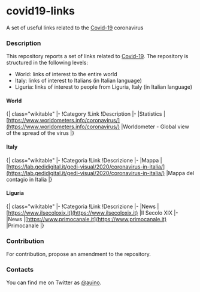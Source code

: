 # covid19-links
A set of useful links related to the [Covid-19](https://en.wikipedia.org/wiki/Coronavirus_disease_2019) coronavirus

### Description ###

This repository reports a set of links related to [Covid-19](https://en.wikipedia.org/wiki/Coronavirus_disease_2019).
The repository is structured in the following levels:
* World: links of interest to the entire world
* Italy: links of interest to Italians (in Italian language)
* Liguria: links of interest to people from Liguria, Italy (in Italian language)

#### World ####

{| class="wikitable"
|-
!Category
!Link
!Description
|-
|Statistics
|[https://www.worldometers.info/coronavirus/](https://www.worldometers.info/coronavirus/)
|Worldometer - Global view of the spread of the virus
|}

#### Italy ####

{| class="wikitable"
|-
!Categoria
!Link
!Descrizione
|-
|Mappa
|[https://lab.gedidigital.it/gedi-visual/2020/coronavirus-in-italia/](https://lab.gedidigital.it/gedi-visual/2020/coronavirus-in-italia/)
|Mappa del contagio in Italia
|}

#### Liguria ####

{| class="wikitable"
|-
!Categoria
!Link
!Descrizione
|-
|News
|[https://www.ilsecoloxix.it](https://www.ilsecoloxix.it)
|Il Secolo XIX
|-
|News
|[https://www.primocanale.it](https://www.primocanale.it)
|Primocanale
|}

### Contribution ###

For contribution, propose an amendment to the repository.

### Contacts ###

You can find me on Twitter as [@auino](https://twitter.com/auino).
